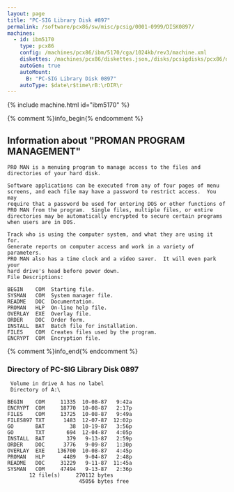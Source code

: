 ```yaml
---
layout: page
title: "PC-SIG Library Disk #897"
permalink: /software/pcx86/sw/misc/pcsig/0001-0999/DISK0897/
machines:
  - id: ibm5170
    type: pcx86
    config: /machines/pcx86/ibm/5170/cga/1024kb/rev3/machine.xml
    diskettes: /machines/pcx86/diskettes.json,/disks/pcsigdisks/pcx86/diskettes.json
    autoGen: true
    autoMount:
      B: "PC-SIG Library Disk 0897"
    autoType: $date\r$time\rB:\rDIR\r
---
```


{% include machine.html id="ibm5170" %}

{% comment %}info_begin{% endcomment %}

## Information about "PROMAN  PROGRAM MANAGEMENT"

    PRO MAN is a menuing program to manage access to the files and
    directories of your hard disk.
    
    Software applications can be executed from any of four pages of menu
    screens, and each file may have a password to restrict access.  You may
    require that a password be used for entering DOS or other functions of
    PRO MAN from the program.  Single files, multiple files, or entire
    directories may be automatically encrypted to secure certain programs
    when users are in DOS.
    
    Track who is using the computer system, and what they are using it for.
    Generate reports on computer access and work in a variety of parameters.
    PRO MAN also has a time clock and a video saver.  It will even park your
    hard drive's head before power down.
    File Descriptions:
    
    BEGIN    COM  Starting file.
    SYSMAN   COM  System manager file.
    README   DOC  Documentation.
    PROMAN   HLP  On-line help file.
    OVERLAY  EXE  Overlay file.
    ORDER    DOC  Order form.
    INSTALL  BAT  Batch file for installation.
    FILES    COM  Creates files used by the program.
    ENCRYPT  COM  Encryption file.
{% comment %}info_end{% endcomment %}


### Directory of PC-SIG Library Disk 0897

     Volume in drive A has no label
     Directory of A:\

    BEGIN    COM     11335  10-08-87   9:42a
    ENCRYPT  COM     18770  10-08-87   2:17p
    FILES    COM     13725  10-08-87   9:49a
    FILES897 TXT      1483  12-07-87  12:02p
    GO       BAT        38  10-19-87   3:56p
    GO       TXT       694  12-04-87   4:05p
    INSTALL  BAT       379   9-13-87   2:59p
    ORDER    DOC      3776   9-09-87   1:30p
    OVERLAY  EXE    136700  10-08-87   4:45p
    PROMAN   HLP      4489   9-04-87   2:48p
    README   DOC     31229   9-11-87  11:45a
    SYSMAN   COM     47494   9-13-87   2:36p
           12 file(s)     270112 bytes
                           45056 bytes free
